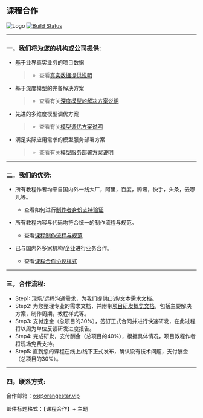 ## 课程合作

![Logo](http://www.tisv.cn/img/logo.png)
[![Build Status](http://www.tisv.cn/img/badge.svg)](http://www.tisv.cn/) 

---



### 一，我们将为您的机构或公司提供:

* 基于业界真实业务的项目数据
  > * 查看[真实数据提供说明](http://www.tisv.cn/%E7%9B%B8%E5%85%B3%E8%AF%B4%E6%98%8E/#_1)
* 基于深度模型的完备解决方案
  > * 查看有关[深度模型的解决方案说明](http://www.tisv.cn/%E7%9B%B8%E5%85%B3%E8%AF%B4%E6%98%8E/#_2)
* 先进的多维度模型调优方案
  > * 查看有关[模型调优方案说明](http://www.tisv.cn/%E7%9B%B8%E5%85%B3%E8%AF%B4%E6%98%8E/#_3)
* 满足实际应用需求的模型服务部署方案
  > * 查看有关[模型服务部署方案说明](http://www.tisv.cn/%E7%9B%B8%E5%85%B3%E8%AF%B4%E6%98%8E/#_4)

---

### 二，我们的优势:

* 所有教程作者均来自国内外一线大厂，阿里，百度，腾讯，快手，头条，去哪儿等。
   * 查看如何进行[制作者身份支持验证](http://www.tisv.cn/%E7%9B%B8%E5%85%B3%E8%AF%B4%E6%98%8E/#_5)

* 所有教程内容与代码均符合统一的制作流程与规范。
   * 查看[课程制作流程与规范](http://www.tisv.cn/%E8%AF%BE%E7%A8%8B%E5%88%B6%E4%BD%9C%E6%B5%81%E7%A8%8B%E4%B8%8E%E8%A7%84%E8%8C%83/)

* 已与国内外多家机构/企业进行业务合作。
   * 查看[课程合作协议样式](http://www.tisv.cn/%E8%AF%BE%E7%A8%8B%E5%90%88%E4%BD%9C%E5%8D%8F%E8%AE%AE%20.docx)

---

### 三，合作流程:

* Step1: 现场/远程沟通需求，为我们提供口述/文本需求文档。
* Step2: 为您整理专业的需求文档，并附带[项目研发概览文档](http://www.tisv.cn/%E9%A1%B9%E7%9B%AE%E7%A0%94%E5%8F%91%E6%A6%82%E8%A7%88%E6%96%87%E6%A1%A3/)，包括主要解决方案，制作周期，教程样式等。
* Step3: 支付定金（总项目的30%），签订正式合同并进行快速研发，在此过程将以周为单位反馈研发进度报告。
* Step4: 完成研发，支付酬金（总项目的40%），根据具体情况，项目教程作者将现场免费支持。
* Step5: 直到您的课程在线上/线下正式发布，确认没有技术问题，支付酬金（总项目的30%）。



---

### 四，联系方式:

合作邮箱：os@orangestar.vip

邮件标题格式：【课程合作】+ 主题
